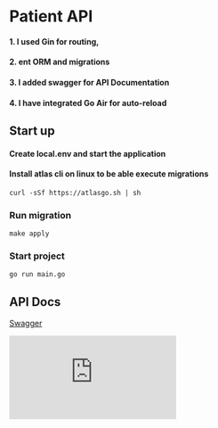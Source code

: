 # Patient API

#### 1. I used Gin for routing,
#### 2. ent ORM and migrations
#### 3. I added swagger for API Documentation
#### 4. I have integrated Go Air for auto-reload

## Start up

#### Create local.env and start the application

#### Install atlas cli on linux to be able execute migrations 
```curl -sSf https://atlasgo.sh | sh```

### Run migration
```make apply```

### Start project
 ```go run main.go```

## API Docs
[Swagger](http://localhost:8080/docs/index.html)

![Swagger Preview](https://fv5-3.failiem.lv/thumb_show.php?i=pvxkg5akye&view&v=1)
